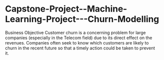 # Capstone-Project--Machine-Learning-Project---Churn-Modelling
Business Objective  Customer churn is a concerning problem for large companies (especially in the Telecom  field) due to its direct effect on the revenues. Companies often seek to know which  customers are likely to churn in the recent future so that a timely action could be taken to  prevent it. 
